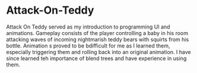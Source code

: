 # Attack-On-Teddy
Attack On Teddy served as my introduction to programming UI and animations. Gameplay consists of the player controlling a baby in his room attacking waves of incoming nightmarish teddy bears with squirts from his bottle. Animation s proved to be bdifficult for me as I learned them, especially triggering them and rolling back into an original animation. I have since learned teh importance of blend trees and have experience in using them.
